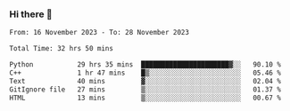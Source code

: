 ### Hi there 👋

<!--
**floyiac/floyiac** is a ✨ _special_ ✨ repository because its `README.md` (this file) appears on your GitHub profile.

Here are some ideas to get you started:

- 🔭 I’m currently working on ...
- 🌱 I’m currently learning ...
- 👯 I’m looking to collaborate on ...
- 🤔 I’m looking for help with ...
- 💬 Ask me about ...
- 📫 How to reach me: ...
- 😄 Pronouns: ...
- ⚡ Fun fact: ...
-->

<!--START_SECTION:waka-->

```txt
From: 16 November 2023 - To: 28 November 2023

Total Time: 32 hrs 50 mins

Python           29 hrs 35 mins  ██████████████████████▓░░   90.10 %
C++              1 hr 47 mins    █▒░░░░░░░░░░░░░░░░░░░░░░░   05.46 %
Text             40 mins         ▓░░░░░░░░░░░░░░░░░░░░░░░░   02.04 %
GitIgnore file   27 mins         ▒░░░░░░░░░░░░░░░░░░░░░░░░   01.37 %
HTML             13 mins         ▒░░░░░░░░░░░░░░░░░░░░░░░░   00.67 %
```

<!--END_SECTION:waka-->
